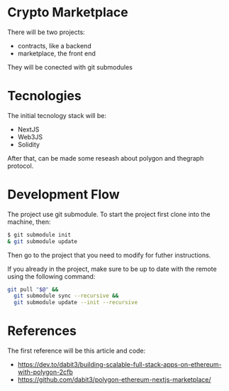 # Crypto Marketplace

There will be two projects:
 - contracts, like a backend
 - marketplace, the front end

They will be conected with git submodules

# Tecnologies

The initial tecnology stack will be:
 - NextJS
 - Web3JS
 - Solidity

After that, can be made some reseash about polygon and thegraph protocol.

# Development Flow

The project use git submodule. To start the project first clone into the machine, then:

```sh
$ git submodule init 
& git submodule update
```

Then go to the project that you need to modify for futher instructions.

If you already in the project, make sure to be up to date with the remote using the following command:
```sh
git pull "$@" &&
  git submodule sync --recursive &&
  git submodule update --init --recursive
```

# References

The first reference will be this article and code:
 - https://dev.to/dabit3/building-scalable-full-stack-apps-on-ethereum-with-polygon-2cfb
 - https://github.com/dabit3/polygon-ethereum-nextjs-marketplace/

